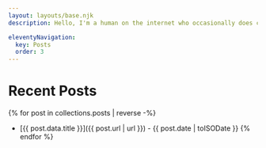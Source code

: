 ```yaml
---
layout: layouts/base.njk
description: Hello, I'm a human on the internet who occasionally does cool projects.

eleventyNavigation:
  key: Posts
  order: 3
---
```


# Recent Posts

{% for post in collections.posts | reverse -%}
- [{{ post.data.title }}]({{ post.url | url }}) - {{ post.date | toISODate }}
{% endfor %}

[//]: # (TODO: add section for external posts written by me once I have some)
